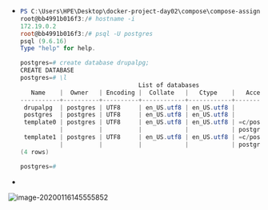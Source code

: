 

- ```powershell
  PS C:\Users\HPE\Desktop\docker-project-day02\compose\compose-assignment-2> docker exec -it bb4991b016f3 /bin/bash
  root@bb4991b016f3:/# hostname -i
  172.19.0.2
  root@bb4991b016f3:/# psql -U postgres
  psql (9.6.16)
  Type "help" for help.
  
  postgres=# create database drupalpg;
  CREATE DATABASE
  postgres=# \l
                                   List of databases
     Name    |  Owner   | Encoding |  Collate   |   Ctype    |   Access privileges
  -----------+----------+----------+------------+------------+-----------------------
   drupalpg  | postgres | UTF8     | en_US.utf8 | en_US.utf8 |
   postgres  | postgres | UTF8     | en_US.utf8 | en_US.utf8 |
   template0 | postgres | UTF8     | en_US.utf8 | en_US.utf8 | =c/postgres          +
             |          |          |            |            | postgres=CTc/postgres
   template1 | postgres | UTF8     | en_US.utf8 | en_US.utf8 | =c/postgres          +
             |          |          |            |            | postgres=CTc/postgres
  (4 rows)
  
  postgres=#
  ```

- 

![image-20200116145555852](C:\Users\HPE\AppData\Roaming\Typora\typora-user-images\image-20200116145555852.png)

